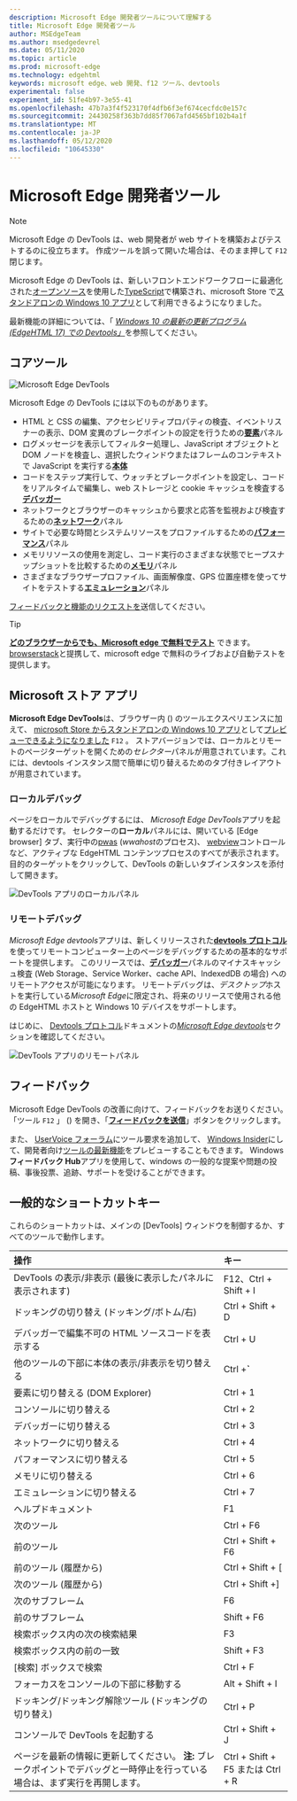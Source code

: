 ```yaml
---
description: Microsoft Edge 開発者ツールについて理解する
title: Microsoft Edge 開発者ツール
author: MSEdgeTeam
ms.author: msedgedevrel
ms.date: 05/11/2020
ms.topic: article
ms.prod: microsoft-edge
ms.technology: edgehtml
keywords: microsoft edge、web 開発、f12 ツール、devtools
experimental: false
experiment_id: 51fe4b97-3e55-41
ms.openlocfilehash: 47b7a3f4f523170f4dfb6f3ef674cecfdc0e157c
ms.sourcegitcommit: 24430258f363b7dd85f7067afd4565bf102b4a1f
ms.translationtype: MT
ms.contentlocale: ja-JP
ms.lasthandoff: 05/12/2020
ms.locfileid: "10645330"
---
```

# Microsoft Edge 開発者ツール  

> [!NOTE]
> Microsoft Edge の DevTools は、web 開発者が web サイトを構築およびテストするのに役立ちます。  作成ツールを誤って開いた場合は、そのまま押して `F12` 閉じます。  

Microsoft Edge の DevTools は、新しいフロントエンドワークフローに最適化された[オープンソース](https://github.com/Microsoft/ChakraCore)を使用した[TypeScript](https://www.typescriptlang.org/)で構築され、microsoft Store で[スタンドアロンの Windows 10 アプリ](https://www.microsoft.com/store/p/microsoft-edge-devtools-preview/9mzbfrmz0mnj)として利用できるようになりました。

最新機能の詳細については、「 [*Windows 10 の最新の更新プログラム (EdgeHTML 17) での Devtools」*](./devtools-guide/whats-new.md)を参照してください。

## コアツール

![Microsoft Edge DevTools](./devtools-guide/media/devtools.png)

Microsoft Edge の DevTools には以下のものがあります。

 - HTML と CSS の編集、アクセシビリティプロパティの検査、イベントリスナーの表示、DOM 変異のブレークポイントの設定を行うための[**要素**](./devtools-guide/elements.md)パネル
 - ログメッセージを表示してフィルター処理し、JavaScript オブジェクトと DOM ノードを検査し、選択したウィンドウまたはフレームのコンテキストで JavaScript を実行する[**本体**](./devtools-guide/console.md)
 - コードをステップ実行して、ウォッチとブレークポイントを設定し、コードをリアルタイムで編集し、web ストレージと cookie キャッシュを検査する[**デバッガー**](./devtools-guide/debugger.md)
 - ネットワークとブラウザーのキャッシュから要求と応答を監視および検査するための[**ネットワーク**](./devtools-guide/network.md)パネル 
 - サイトで必要な時間とシステムリソースをプロファイルするための[**パフォーマンス**](./devtools-guide/performance.md)パネル
 - メモリリソースの使用を測定し、コード実行のさまざまな状態でヒープスナップショットを比較するための[**メモリ**](./devtools-guide/memory.md)パネル
 - さまざまなブラウザープロファイル、画面解像度、GPS 位置座標を使ってサイトをテストする[**エミュレーション**](./devtools-guide/emulation.md)パネル

[フィードバックと機能のリクエストを](#feedback)送信してください。

> [!TIP]
> **[どのブラウザーからでも、Microsoft edge で無料でテスト](https://developer.microsoft.com/microsoft-edge/tools/remote/)** できます。 [browserstack](https://www.browserstack.com/test-on-microsoft-edge-browser#live-cloud)と提携して、microsoft edge で無料のライブおよび自動テストを提供します。

## Microsoft ストア アプリ

**Microsoft Edge DevTools**は、ブラウザー内 () のツールエクスペリエンスに加えて、 [microsoft Store からスタンドアロンの Windows 10 アプリ](https://www.microsoft.com/store/p/microsoft-edge-devtools-preview/9mzbfrmz0mnj?activetab=pivot%3aoverviewtab)として[プレビューできるようになりました](./devtools-guide/whats-new.md) `F12` 。 ストアバージョンでは、ローカルとリモートのページターゲットを開くための*セレクター*パネルが用意されています。これには、devtools インスタンス間で簡単に切り替えるためのタブ付きレイアウトが用意されています。

### ローカルデバッグ

ページをローカルでデバッグするには、 *Microsoft Edge DevTools*アプリを起動するだけです。 セレクターの**ローカル**パネルには、開いている [Edge browser] タブ、実行中の[pwas](./progressive-web-apps-edgehtml/index.md) (*wwahost*のプロセス)、 [webview](./webview.md)コントロールなど、アクティブな EdgeHTML コンテンツプロセスのすべてが表示されます。 目的のターゲットをクリックして、DevTools の新しいタブインスタンスを添付して開きます。

![DevTools アプリのローカルパネル](./devtools-guide/media/chooser_local.png)

### リモートデバッグ

*Microsoft Edge devtools*アプリは、新しくリリースされた[**devtools プロトコル**](./devtools-protocol/index.md)を使ってリモートコンピューター上のページをデバッグするための基本的なサポートを提供します。 このリリースでは、[**デバッガー**](./devtools-guide/debugger.md)パネルのマイナスキャッシュ検査 (Web Storage、Service Worker、cache API、IndexedDB の場合) へのリモートアクセスが可能になります。 リモートデバッグは、*デスクトップ*ホストを実行している*Microsoft Edge*に限定され、将来のリリースで使用される他の EdgeHTML ホストと Windows 10 デバイスをサポートします。

はじめに、 [Devtools プロトコル](./devtools-protocol/index.md)ドキュメントの[*Microsoft Edge devtools*](./devtools-protocol/0.1/clients.md#microsoft-edge-devtools-preview)セクションを確認してください。

![DevTools アプリのリモートパネル](./devtools-guide/media/chooser_remote.png)

## フィードバック

Microsoft Edge DevTools の改善に向けて、フィードバックをお送りください。 「ツール `F12` 」 () を開き、「[**フィードバックを送信**](#microsoft-edge-developer-tools)」ボタンをクリックします。

また、 [UserVoice フォーラム](https://wpdev.uservoice.com/forums/257854-microsoft-edge-developer/category/84475-f12-developer-tools)にツール要求を追加して、 [Windows Insider](https://insider.windows.com/)にして、開発者向け[ツールの最新機能](./devtools-guide/whats-new.md)をプレビューすることもできます。 Windows**フィードバック Hub**アプリを使用して、windows の一般的な提案や問題の投稿、事後投票、追跡、サポートを受けることができます。

## 一般的なショートカットキー

これらのショートカットは、メインの [DevTools] ウィンドウを制御するか、すべてのツールで動作します。

操作 | キー
:------------ | :-------------
DevTools の表示/非表示 (最後に表示したパネルに表示されます) | F12、Ctrl + Shift + I
ドッキングの切り替え (ドッキング/ボトム/右) | Ctrl + Shift + D 
デバッガーで編集不可の HTML ソースコードを表示する | Ctrl + U
他のツールの下部に本体の表示/非表示を切り替える  | Ctrl +**`**
要素に切り替える (DOM Explorer) | Ctrl + 1
コンソールに切り替える |  Ctrl + 2
デバッガーに切り替える | Ctrl + 3
ネットワークに切り替える | Ctrl + 4
パフォーマンスに切り替える | Ctrl + 5
メモリに切り替える | Ctrl + 6
エミュレーションに切り替える | Ctrl + 7
ヘルプドキュメント | F1
次のツール | Ctrl + F6
前のツール | Ctrl + Shift + F6
前のツール (履歴から) | Ctrl + Shift + [
次のツール (履歴から) | Ctrl + Shift +]
次のサブフレーム    | F6
前のサブフレーム | Shift + F6
検索ボックス内の次の検索結果 | F3
検索ボックス内の前の一致 | Shift + F3
[検索] ボックスで検索 | Ctrl + F
フォーカスをコンソールの下部に移動する | Alt + Shift + I
ドッキング/ドッキング解除ツール (ドッキングの切り替え) | Ctrl + P  
コンソールで DevTools を起動する | Ctrl + Shift + J
ページを最新の情報に更新してください。 **注:** ブレークポイントでデバッグと一時停止を行っている場合は、まず実行を再開します。 | Ctrl + Shift + F5 または Ctrl + R
